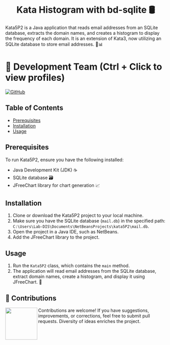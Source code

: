 <h1 align="center">Kata Histogram with bd-sqlite 🛢️</h1>
Kata5P2 is a Java application that reads email addresses from an SQLite database, extracts the domain names, and creates a histogram to display the frequency of each domain. It is an extension of Kata3, now utilizing an SQLite database to store email addresses. 📧📊

# 👥 Development Team (Ctrl + Click to view profiles)

[![GitHub](https://img.shields.io/badge/GitHub-Alejandro%20David%20Arzola%20Saavedra-blue?style=flat-square&logo=github)](https://github.com/AlejandroDavidArzolaSaavedra)

## Table of Contents
- [Prerequisites](#prerequisites)
- [Installation](#installation)
- [Usage](#usage)
  
## Prerequisites
To run Kata5P2, ensure you have the following installed:
- Java Development Kit (JDK) ☕
- SQLite database 🗃️
- JFreeChart library for chart generation 📈

## Installation
1. Clone or download the Kata5P2 project to your local machine.
2. Make sure you have the SQLite database (`mail.db`) in the specified path: `C:\Users\Lab-DIS\Documents\NetBeansProjects\kata5P2\mail.db`.
3. Open the project in a Java IDE, such as NetBeans.
4. Add the JFreeChart library to the project.

## Usage
1. Run the `Kata5P2` class, which contains the `main` method.
2. The application will read email addresses from the SQLite database, extract domain names, create a histogram, and display it using JFreeChart. 🚀

## 🤝 Contributions

<img align="left" width="100" height="100" src="https://github.com/AlejandroDavidArzolaSaavedra/Kata-Working-With-Sqlite/assets/90756437/f83020eb-76e4-4224-87e4-ae2a2d370b05g"></a>
Contributions are welcome! If you have suggestions, improvements, or corrections, feel free to submit pull requests. Diversity of ideas enriches the project.
